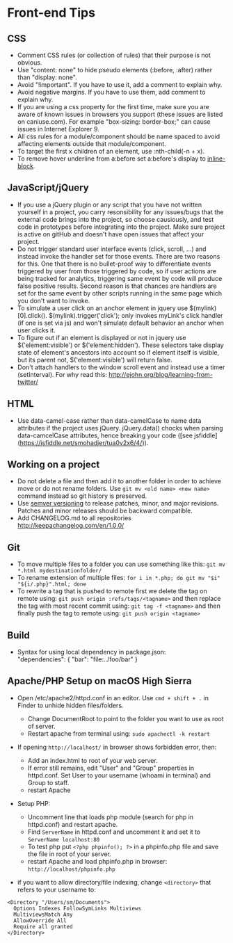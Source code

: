# Front-end Tips

## CSS
- Comment CSS rules (or collection of rules) that their purpose is not obvious.
- Use "content: none" to hide pseudo elements (:before, :after) rather than "display: none".
- Avoid "!important". If you have to use it, add a  comment to explain why.
- Avoid negative margins. If you have to use them, add comment to explain why.
- If you are using a css property for the first time, make sure you are aware of known issues in browsers you support (these issues are listed on caniuse.com). For example "box-sizing: border-box;" can cause issues in Internet Explorer 9.
- All css rules for a module/component should be name spaced to avoid affecting elements outside that module/component.
- To target the first x children of an element, use :nth-child(-n + x).
- To remove hover underline from a:before set a:before's display to [inline-block](http://stackoverflow.com/questions/8820286/how-to-remove-only-underline-from-abefore). 


## JavaScript/jQuery
- If you use a jQuery plugin or any script that you have not written yourself in a project, you carry resonsibility for any issues/bugs that the external code brings into the project, so choose causiously, and test code in prototypes before integrating into the project. Make sure project is active on gitHub and doesn't have open issues that affect your project.
- Do not trigger standard user interface events (click, scroll, ...) and instead invoke the handler set for those events. There are two reasons for this. One that there is no bullet-proof way to differentiate events triggered by user from those triggered by code, so if user actions are being tracked for analytics, triggering same event by code will produce false positive results. Second reason is that chances are handlers are set for the same event by other scripts running in the same page which you don't want to invoke.
- To simulate a user click on an anchor element in jquery use $(mylink)[0].click(). $(mylink).trigger('click'); only invokes myLink's click handler (if one is set via js) and won't simulate default behavior an anchor when user clicks it.
- To figure out if an element is displayed or not in jquery use $('element:visible') or $('element:hidden'). These selectors take display state of element's ancestors into account so if element itself is visible, but its parent not, $('element:visible') will return false.
- Don't attach handlers to the window scroll event and instead use a timer (setInterval). For why read this: http://ejohn.org/blog/learning-from-twitter/

## HTML
- Use data-camel-case rather than data-camelCase to name data attributes if the project uses jQuery. jQuery.data() chocks when parsing data-camcelCase attributes, hence breaking your code ([see jsfiddle] (https://jsfiddle.net/smohadjer/tua0v2x6/4/)).

## Working on a project
- Do not delete a file and then add it to another folder in order to achieve move or do not rename folders. Use `git mv <old name> <new name>` command instead so git history is preserved.
- Use [semver versioning](https://semver.org/) to release patches, minor, and major revisions. Patches and minor releases should be backward compatible.
- Add CHANGELOG.md to all repositories http://keepachangelog.com/en/1.0.0/

## Git
- To move multiple files to a folder you can use something like this: `git mv *.html mydestinationfolder/`
- To rename extension of multiple files: `for i in *.php; do git mv "$i" "${i/.php}".html; done`
- To rewrite a tag that is pushed to remote first we delete the tag on remote using: `git push origin :refs/tags/<tagname>` and then replace the tag with most recent commit using: `git tag -f <tagname>` and then finally push the tag to remote using: `git push origin <tagname>`


## Build
-  Syntax for using local dependency in package.json:  
"dependencies": {
    "bar": "file:../foo/bar"
}

## Apache/PHP Setup on macOS High Sierra
- Open /etc/apache2/httpd.conf in an editor. Use `cmd + shift + .` in Finder to unhide hidden files/folders.
  - Change DocumentRoot to point to the folder you want to use as root of server.
  - Restart apache from terminal using: `sudo apachectl -k restart`

- If opening `http://localhost/` in browser shows forbidden error, then:
  - Add an index.html to root of your web server.
  - If error still remains, edit "User" and "Group" properties in httpd.conf. Set User to your username (whoami in terminal) and Group to staff.
  - restart Apache

- Setup PHP:
  - Uncomment line that loads php module (search for php in httpd.conf) and restart apache.
  - Find `ServerName` in httpd.conf and uncomment it and set it to `ServerName localhost:80`
  - To test php put `<?php phpinfo(); ?>` in a phpinfo.php file and save the file in root of your server.
  - restart Apache and load phpinfo.php in browser: `http://localhost/phpinfo.php`

- if you want to allow directory/file indexing, change `<directory>` that refers to your username to:
```
<Directory "/Users/sm/Documents">
  Options Indexes FollowSymLinks Multiviews
  MultiviewsMatch Any
  AllowOverride All
  Require all granted
</Directory>
```
    
